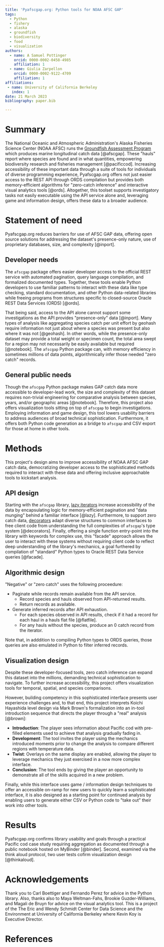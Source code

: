 ```yaml
---
title: 'Pyafscgap.org: Python tools for NOAA AFSC GAP'
tags:
  - Python
  - fishery
  - alaska
  - groundfish
  - biodiversity
  - food
  - visualization
authors:
  - name: A Samuel Pottinger
    orcid: 0000-0002-0458-4985
    affiliation: 1
  - name: Giulia Zarpellon
    orcid: 0000-0002-9122-4709
    affiliation: 1
affiliations:
 - name: University of California Berkeley
   index: 1
date: 21 March 2023
bibliography: paper.bib

---
```


# Summary

The National Oceanic and Atmospheric Administration's Alaska Fisheries Science Center (NOAA AFSC) runs the [Groundfish Assessment Program](https://www.fisheries.noaa.gov/contact/groundfish-assessment-program) which produces marine longitudinal catch data [@afscgap]. These "hauls" report where species are found and in what quantities, empowering biodiversity research and fisheries management [@pacificcod]. Increasing accessibility of these important data through a suite of tools for individuals of diverse programming experience, Pyafscgap.org offers not just easier access to the REST API through ORDS compilation but provides both memory-efficient algorithms for "zero-catch inference" and interactive visual analytics tools [@ords]. Altogether, this toolset supports investigatory tasks not easily executable using the API service alone and, leveraging game and information design, offers these data to a broader audience.

# Statement of need

Pyafscgap.org reduces barriers for use of AFSC GAP data, offering open source solutions for addressing the dataset's presence-only nature, use of proprietary databases, size, and complexity [@inport].

## Developer needs
The `afscgap` package offers easier developer access to the official REST service with automated pagination, query language compilation, and formalized documented types. Together, these tools enable Python developers to use familiar patterns to interact with these data like type checking, standard documentation, and other Python data-related libraries while freeing programs from structures specific to closed-source Oracle REST Data Services (ORDS) [@ords].

That being said, access to the API alone cannot support some investigations as the API provides "presence-only" data [@inport]. Many types of analysis like aggregating species catch per unit effort by geohash require information not just about where a species was present but also where it was not [@geohash]. In other words, while the presence-only dataset may provide a total weight or specimen count, the total area swept for a region may not necessarily be easily available but required [@notebook]. The `afscgap` Python package can, with memory efficiency in sometimes millions of data points, algorithmically infer those needed "zero catch" records.

## General public needs
Though the `afscgap` Python package makes GAP catch data more accessible to developer-lead work, the size and complexity of this dataset requires non-trivial engineering for comparative analysis between species, years, and/or geographic areas [@notebook]. Therefore, this project also offers visualization tools sitting on top of `afscgap` to begin investigations. Employing information and game design, this tool lowers usability barriers to address audiences of broad technical sophistication. Furthermore, it offers both Python code generation as a bridge to `afscgap` and CSV export for those at home in other tools.

# Methods

This project's design aims to improve accessibility of NOAA AFSC GAP catch data, democratizing developer access to the sophisticated methods required to interact with these data and offering inclusive approachable tools to kickstart analysis.

## API design

Starting with the `afscgap` library, [lazy iterators]() increase accessibility of the data by encapsulating logic for memory-efficient pagination and "data munging" behind a familiar interface [@lazy]. Furthermore, to support zero catch data, [decorators]() adapt diverse structures to common interfaces to free client code from understanding the full complexities of `afscgap`'s type system [@decorators]. Finally, offering a single function entry-point into the library with keywords for complex use, this "facade" approach allows the user to interact with these systems without requiring client code to reflect deep understanding of the library's mechanics, a goal furthered by compilation of "standard" Python types to Oracle REST Data Service queries [@facade].

## Algorithmic design

"Negative" or "zero catch" uses the following proceedure:

 - Paginate while records remain available from the API service.
   - Record species and hauls observed from API-returned results.
   - Return records as available.
 - Generate inferred records after API exhaustion.
   - For each species observed in API results, check if it had a record for each haul in a hauls flat file [@flatfile].
   - For any hauls without the species, produce an 0 catch record from the iterator.

Note that, in adddition to compiling Python types to ORDS queries, those queries are also emulated in Python to filter inferred records.

## Visualization design

Despite these developer-focused tools, zero catch inference can expand this dataset into the millions, demanding technical sophistication to navigate. To further increase accessibility, this project offers visualization tools for temporal, spatial, and species comparisons.

However, building competency in this sophisticated interface presents user experience challenges and, to that end, this project interprets Koichi Hayashida level design via Mark Brown's formalization into an in-tool introduction sequence that directs the player through a "real" analysis [@brown]:

 - **Introduction**: The player sees information about Pacific cod with pre-filled elements used to achieve that analysis gradually fading in.
 - **Development**: The tool invites the player using the mechanics introduced moments prior to change the analysis to compare different regions with temperature data.
 - **Twist**: Overlays on the same display are enabled, allowing the player to leverage mechanics they just exercised in a now more complex interface.
 - **Conclusion**: The tool ends by giving the player an opportunity to demonstrate all of the skills acquired in a new problem.

Finally, while this interface uses game / information design techniques to offer an accessible on-ramp for new users to quickly learn a sophisticated interface, it is also designed as a starting point for continued analysis by enabling users to generate either CSV or Python code to "take out" their work into other tools.

# Results
Pyafscgap.org confirms library usability and goals through a practical Pacific cod case study requiring aggregation as documented through a public notebook hosted on MyBinder [@binder]. Second, examined via the think aloud protocol, two user tests cofirm visualization design [@thinkaloud].

# Acknowledgements

Thank you to Carl Boettiger and Fernando Perez for advice in the Python library. Also, thanks also to Maya Weltman-Fahs, Brookie Guzder-Williams, and Magali de Bruyn for advice on the visual analytics tool. This is a project of the The Eric and Wendy Schmidt Center for Data Science and the Environment at University of California Berkeley where Kevin Koy is Executive Director.

# References